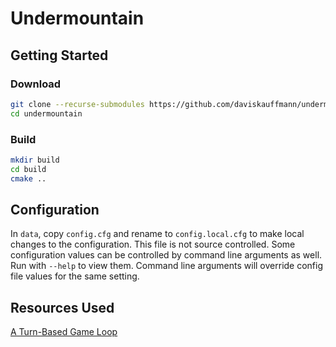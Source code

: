 # Undermountain

## Getting Started

### Download

```sh
git clone --recurse-submodules https://github.com/daviskauffmann/undermountain.git
cd undermountain
```

### Build

```sh
mkdir build
cd build
cmake ..
```

## Configuration

In `data`, copy `config.cfg` and rename to `config.local.cfg` to make local changes to the configuration. This file is not source controlled. Some configuration values can be controlled by command line arguments as well. Run with `--help` to view them. Command line arguments will override config file values for the same setting.

## Resources Used

[A Turn-Based Game Loop](http://journal.stuffwithstuff.com/2014/07/15/a-turn-based-game-loop/)
